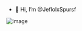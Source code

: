 - 👋 Hi, I’m @JeflolxSpursf
<!---
JeflolxSpursf/JeflolxSpursf is a ✨ special ✨ repository because its `README.md` (this file) appears on your GitHub profile.
You can click the Preview link to take a look at your changes.
--->
![image](https://user-images.githubusercontent.com/91014845/147512330-4220bca2-9969-4484-883f-d4abf51939b5.png)
